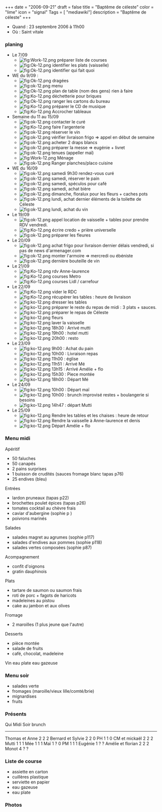 +++
date = "2006-09-21"
draft = false
title = "Baptême de céleste"
color = "lime"
icon = "signal"
Tags = [ "mediawiki"]
description = "Baptême de céleste"
+++

-   Quand : 23 septembre 2006 à 11h00
-   Où : Saint vitale

### planing

-   Le 7/09
    -   ![](Work-12.png "fig:Work-12.png") préparer liste de courses
    -   ![](Ok-12.png "fig:Ok-12.png") identifier les plats (vaisselle)
    -   ![](Ok-12.png "fig:Ok-12.png") identifier qui fait quoi
-   WE du 9/09 :
    -   ![](Ok-12.png "fig:Ok-12.png") dragées
    -   ![](ok-12.png "fig:ok-12.png") menu
    -   ![](Ok-12.png "fig:Ok-12.png") plan de table (nom des gens) rien
        à faire
    -   ![](Ko-12.png "fig:Ko-12.png") déchetterie pour briques
    -   ![](Ok-12.png "fig:Ok-12.png") ranger les cartons du bureau
    -   ![](Ko-12.png "fig:Ko-12.png") préparer le CD de musique
    -   ![](Ko-12.png "fig:Ko-12.png") Accrocher tableaux
-   Semaine du 11 au 15/09
    -   ![](ok-12.png "fig:ok-12.png") contacter le curé
    -   ![](Ko-12.png "fig:Ko-12.png") faire l'argenterie
    -   ![](ok-12.png "fig:ok-12.png") réserver le vin
    -   ![](ok-12.png "fig:ok-12.png") vérifier livraison frigo =\>
        appel en début de semaine
    -   ![](ok-12.png "fig:ok-12.png") acheter 2 draps blancs
    -   ![](ok-12.png "fig:ok-12.png") préparer la messe =\> eugénie +
        livret
    -   ![](ok-12.png "fig:ok-12.png") tenues (appeller maï)
    -   ![](Work-12.png "fig:Work-12.png") Ménage
    -   ![](ok-12.png "fig:ok-12.png") Ranger planches/placo cuisine
-   WE du 16/09
    -   ![](ok-12.png "fig:ok-12.png") samedi 9h30 rendez-vous curé
    -   ![](ok-12.png "fig:ok-12.png") samedi, réserver le pain
    -   ![](ok-12.png "fig:ok-12.png") samedi, spéculos pour café
    -   ![](ok-12.png "fig:ok-12.png") samedi, achat bière
    -   ![](ok-12.png "fig:ok-12.png") dimanche, floralux pour les
        fleurs + caches pots
    -   ![](ok-12.png "fig:ok-12.png") lundi, achat dernier éléments de
        la toilette de Céleste
    -   ![](ok-12.png "fig:ok-12.png") lundi, achat du vin
-   Le 19/09
    -   ![](ok-12.png "fig:ok-12.png") appel location de vaisselle +
        tables pour prendre RDV vendredi.
    -   ![](Ko-12.png "fig:Ko-12.png") écrire credo + prière universelle
    -   ![](ok-12.png "fig:ok-12.png") préparer les fleures
-   Le 20/09
    -   ![](ok-12.png "fig:ok-12.png") achat frigo pour livraison
        dernier délais vendredi, si pas de news d'armenager.com
    -   ![](ok-12.png "fig:ok-12.png") monter l'armoire =\> mercredi ou
        ébéniste
    -   ![](ok-12.png "fig:ok-12.png") dernière bouteille de vin
-   Le 21/09
    -   ![](Ko-12.png "fig:Ko-12.png") rdv Anne-laurence
    -   ![](Ko-12.png "fig:Ko-12.png") courses Metro
    -   ![](Ko-12.png "fig:Ko-12.png") courses Lidl / carrefour
-   Le 22/09
    -   ![](Ko-12.png "fig:Ko-12.png") vider le RDC
    -   ![](Ko-12.png "fig:Ko-12.png") récupérer les tables : heure de
        livraison
    -   ![](ko-12.png "fig:ko-12.png") dresser les tables
    -   ![](ko-12.png "fig:ko-12.png") préparer le reste du repas de
        midi : 3 plats + sauces.
    -   ![](ko-12.png "fig:ko-12.png") préparer le repas de Céleste
    -   ![](ko-12.png "fig:ko-12.png") fleurs
    -   ![](ko-12.png "fig:ko-12.png") laver la vaisselle
    -   ![](ko-12.png "fig:ko-12.png") 18h30 : Arrivé mutti
    -   ![](ko-12.png "fig:ko-12.png") 19h00 : hotel mutti
    -   ![](ko-12.png "fig:ko-12.png") 20h00 : resto
-   Le 23/09
    -   ![](ko-12.png "fig:ko-12.png") 9h00 : Achat du pain
    -   ![](ko-12.png "fig:ko-12.png") 10h00 : Livraison repas
    -   ![](ko-12.png "fig:ko-12.png") 11h00 : église
    -   ![](ko-12.png "fig:ko-12.png") 11h51 : Arrivé Mé
    -   ![](ko-12.png "fig:ko-12.png") 13h15 : Arrivé Amélie + flo
    -   ![](ko-12.png "fig:ko-12.png") 15h30 : Piece montée
    -   ![](ko-12.png "fig:ko-12.png") 18h00 : Départ Mé
-   Le 24/09
    -   ![](ko-12.png "fig:ko-12.png") 10h00 : Départ maï
    -   ![](ko-12.png "fig:ko-12.png") 10h00 : brunch improvisé restes +
        boulangerie si besoins
    -   ![](ko-12.png "fig:ko-12.png") 14h47 : départ Mutti
-   Le 25/09
    -   ![](ko-12.png "fig:ko-12.png") Rendre les tables et les chaises
        : heure de retour
    -   ![](ko-12.png "fig:ko-12.png") Rendre la vaisselle à
        Anne-laurence et denis
    -   ![](ko-12.png "fig:ko-12.png") Départ Amélie + flo

### Menu midi

Apéritif

-   50 faluches
-   50 canapés
-   2 pains surprises
-   1 buisson de crudités (sauces fromage blanc tapas p76)
-   25 endives (bleu)

Entrées

-   lardon pruneaux (tapas p22)
-   brochettes poulet épices (tapas p26)
-   tomates cocktail au chèvre frais
-   caviar d'aubergine (sophie p )
-   poivrons marinés

Salades

-   salades magret au agrumes (sophie p117)
-   salades d'endives aux pommes (sophie p118)
-   salades vertes composées (sophie p87)

Acompagnement

-   confit d'oignons
-   gratin dauphinois

Plats

-   tartare de saumon ou saumon frais
-   roti de porc + fagots de haricots
-   madeleines au pistou
-   cake au jambon et aux olives

Fromage

-   2 maroilles (1 plus jeune que l'autre)

Desserts

-   pièce montée
-   salade de fruits
-   café, chocolat, madeleine

Vin eau plate eau gazeuse

### Menu soir

-   salades verte
-   fromages (maroille/vieux lille/comté/brie)
-   mignardises
-   fruits

### Présents

  Qui                 Midi   Soir   brunch
  ------------------- ------ ------ --------
  Thomas et Anne      2      2      2
  Bernard et Sylvie   2      2      0
  PH                  1      1      0
  CM et mickaël       2      2      2
  Mutti               1      1      1
  Mée                 1      1      1
  Maï                 1      ?      0
  PM                  1      1      1
  Eugénie             1      ?      ?
  Amélie et florian   2      2      2
  Monot               4      ?      ?

### Liste de course

-   assiette en carton
-   cuillères plastique
-   serviette en papier
-   eau gazeuse
-   eau plate

### Photos
